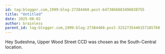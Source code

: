 ```yaml
---
id: tag:blogger.com,1999:blog-27384460.post-6473066883496038755
title: "Untitled"
date: 2025-08-02
author: brainless
parent_id: tag:blogger.com,1999:blog-27384460.post-3252735446157185760
---
```


Hey Sudeshna,
Upper Wood Street CCD was chosen as the South-Central location.